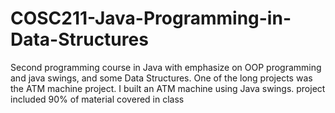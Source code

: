 # COSC211-Java-Programming-in-Data-Structures
Second programming course in Java with emphasize on OOP programming and java swings, and some Data Structures.
One of the long projects was the ATM machine project.
I built an ATM machine using Java swings. project included 90% of material covered in class
